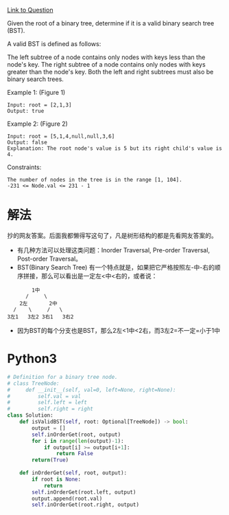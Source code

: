 [Link to Question](https://leetcode.com/explore/interview/card/top-interview-questions-easy/94/trees/625/)



Given the root of a binary tree, determine if it is a valid binary search tree (BST).

A valid BST is defined as follows:

The left subtree of a node contains only nodes with keys less than the node's key.
The right subtree of a node contains only nodes with keys greater than the node's key.
Both the left and right subtrees must also be binary search trees.
 

Example 1:
(Figure 1)
```
Input: root = [2,1,3]
Output: true
```
Example 2:
(Figure 2)
```
Input: root = [5,1,4,null,null,3,6]
Output: false
Explanation: The root node's value is 5 but its right child's value is 4.
 ```

Constraints:
```
The number of nodes in the tree is in the range [1, 104].
-231 <= Node.val <= 231 - 1
```

# 解法
抄的网友答案。后面我都懒得写这句了，凡是树形结构的都是先看网友答案的。
- 有几种方法可以处理这类问题：Inorder Traversal, Pre-order Traversal, Post-order Traversal。
- BST(Binary Search Tree) 有一个特点就是，如果把它严格按照左-中-右的顺序拼接，那么可以看出是一定左<中<右的，或者说：
```
        1中    
      /     \    
    2左       2中    
  /    \     /   \    
3左1   3左2 3右1   3右2    
```
- 因为BST的每个分支也是BST，那么2左<1中<2右，而3左2=不一定=小于1中



# Python3
```python
# Definition for a binary tree node.
# class TreeNode:
#     def __init__(self, val=0, left=None, right=None):
#         self.val = val
#         self.left = left
#         self.right = right
class Solution:
    def isValidBST(self, root: Optional[TreeNode]) -> bool:
        output = []
        self.inOrderGet(root, output)
        for i in range(len(output)-1):
            if output[i] >= output[i+1]:
                return False
        return(True)
        
    def inOrderGet(self, root, output):
        if root is None:
            return
        self.inOrderGet(root.left, output)
        output.append(root.val)
        self.inOrderGet(root.right, output)
```